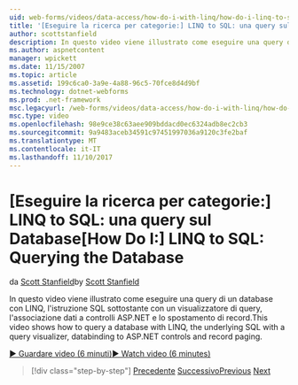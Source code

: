 ```yaml
---
uid: web-forms/videos/data-access/how-do-i-with-linq/how-do-i-linq-to-sql-querying-the-database
title: '[Eseguire la ricerca per categorie:] LINQ to SQL: una query sul Database | Documenti Microsoft'
author: scottstanfield
description: In questo video viene illustrato come eseguire una query di un database con LINQ, l'istruzione SQL sottostante con un visualizzatore di query, l'associazione dati a controlli ASP.NET e lo spostamento di record.
ms.author: aspnetcontent
manager: wpickett
ms.date: 11/15/2007
ms.topic: article
ms.assetid: 199c6ca0-3a9e-4a88-96c5-70fce8d4d9bf
ms.technology: dotnet-webforms
ms.prod: .net-framework
msc.legacyurl: /web-forms/videos/data-access/how-do-i-with-linq/how-do-i-linq-to-sql-querying-the-database
msc.type: video
ms.openlocfilehash: 98e9ce38c63aee909bddacd0ec6324adb8ec2cb3
ms.sourcegitcommit: 9a9483aceb34591c97451997036a9120c3fe2baf
ms.translationtype: MT
ms.contentlocale: it-IT
ms.lasthandoff: 11/10/2017
---
```

<a name="how-do-i-linq-to-sql-querying-the-database"></a><span data-ttu-id="00dbd-103">[Eseguire la ricerca per categorie:] LINQ to SQL: una query sul Database</span><span class="sxs-lookup"><span data-stu-id="00dbd-103">[How Do I:] LINQ to SQL: Querying the Database</span></span>
====================
<span data-ttu-id="00dbd-104">da [Scott Stanfield](https://github.com/scottstanfield)</span><span class="sxs-lookup"><span data-stu-id="00dbd-104">by [Scott Stanfield](https://github.com/scottstanfield)</span></span>

<span data-ttu-id="00dbd-105">In questo video viene illustrato come eseguire una query di un database con LINQ, l'istruzione SQL sottostante con un visualizzatore di query, l'associazione dati a controlli ASP.NET e lo spostamento di record.</span><span class="sxs-lookup"><span data-stu-id="00dbd-105">This video shows how to query a database with LINQ, the underlying SQL with a query visualizer, databinding to ASP.NET controls and record paging.</span></span>

[<span data-ttu-id="00dbd-106">&#9654; Guardare video (6 minuti)</span><span class="sxs-lookup"><span data-stu-id="00dbd-106">&#9654; Watch video (6 minutes)</span></span>](https://channel9.msdn.com/Blogs/ASP-NET-Site-Videos/how-do-i-linq-to-sql-querying-the-database)

>[!div class="step-by-step"]
<span data-ttu-id="00dbd-107">[Precedente](how-do-i-linq-to-sql-data-model.md)
[Successivo](how-do-i-linq-to-sql-updating-the-database.md)</span><span class="sxs-lookup"><span data-stu-id="00dbd-107">[Previous](how-do-i-linq-to-sql-data-model.md)
[Next](how-do-i-linq-to-sql-updating-the-database.md)</span></span>

